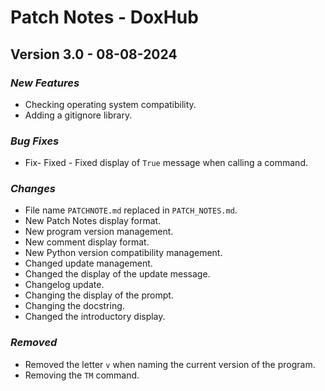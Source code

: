 # **Patch Notes - DoxHub**
## **Version 3.0 - 08-08-2024**
### *New Features*
- Checking operating system compatibility.
- Adding a gitignore library.

### *Bug Fixes*
- Fix- Fixed - Fixed display of `True` message when calling a command.

### *Changes*
- File name `PATCHNOTE.md` replaced in `PATCH_NOTES.md`.
- New Patch Notes display format.
- New program version management.
- New comment display format.
- New Python version compatibility management.
- Changed update management.
- Changed the display of the update message.
- Changelog update.
- Changing the display of the prompt.
- Changing the docstring.
- Changed the introductory display.

### *Removed*
- Removed the letter `v` when naming the current version of the program.
- Removing the `TM` command.